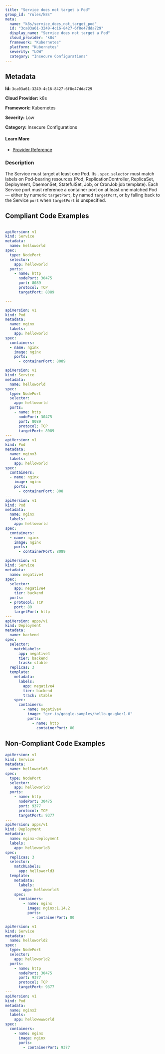 ```yaml
---
title: "Service does not target a Pod"
group_id: "rules/k8s"
meta:
  name: "k8s/service_does_not_target_pod"
  id: "3ca03a61-3249-4c16-8427-6f8e47dda729"
  display_name: "Service does not target a Pod"
  cloud_provider: "k8s"
  framework: "Kubernetes"
  platform: "Kubernetes"
  severity: "LOW"
  category: "Insecure Configurations"
---
```

## Metadata

**Id:** `3ca03a61-3249-4c16-8427-6f8e47dda729`

**Cloud Provider:** k8s

**Framework:** Kubernetes

**Severity:** Low

**Category:** Insecure Configurations

#### Learn More

 - [Provider Reference](https://kubernetes.io/docs/concepts/services-networking/service/)

### Description

 The Service must target at least one Pod. Its `.spec.selector` must match labels on Pod-bearing resources (Pod, ReplicationController, ReplicaSet, Deployment, DaemonSet, StatefulSet, Job, or CronJob job template).
Each Service port must reference a container port on at least one matched Pod — either by numeric `targetPort`, by named `targetPort`, or by falling back to the Service `port` when `targetPort` is unspecified.


## Compliant Code Examples
```yaml

apiVersion: v1
kind: Service
metadata:
  name: helloworld
spec:
  type: NodePort
  selector:
    app: helloworld
  ports:
    - name: http
      nodePort: 30475
      port: 8089
      protocol: TCP
      targetPort: 8089

---

apiVersion: v1
kind: Pod
metadata:
  name: nginx
  labels:
    app: helloworld
spec:
  containers:
  - name: nginx
    image: nginx
    ports:
      - containerPort: 8089

```

```yaml
apiVersion: v1
kind: Service
metadata:
  name: helloworld
spec:
  type: NodePort
  selector:
    app: helloworld
  ports:
    - name: http
      nodePort: 30475
      port: 8089
      protocol: TCP
      targetPort: 8089
---
apiVersion: v1
kind: Pod
metadata:
  name: nginx3
  labels:
    app: helloworld
spec:
  containers:
  - name: nginx
    image: nginx
    ports:
      - containerPort: 808
---
apiVersion: v1
kind: Pod
metadata:
  name: nginx
  labels:
    app: helloworld
spec:
  containers:
  - name: nginx
    image: nginx
    ports:
      - containerPort: 8089

```

```yaml
apiVersion: v1
kind: Service
metadata:
  name: negative4
spec:
  selector:
    app: negative4
    tier: backend
  ports:
  - protocol: TCP
    port: 80
    targetPort: http
---
apiVersion: apps/v1
kind: Deployment
metadata:
  name: backend
spec:
  selector:
    matchLabels:
      app: negative4
      tier: backend
      track: stable
  replicas: 3
  template:
    metadata:
      labels:
        app: negative4
        tier: backend
        track: stable
    spec:
      containers:
        - name: negative4
          image: "gcr.io/google-samples/hello-go-gke:1.0"
          ports:
            - name: http
              containerPort: 80

```
## Non-Compliant Code Examples
```yaml
apiVersion: v1
kind: Service
metadata:
  name: helloworld3
spec:
  type: NodePort
  selector:
    app: helloworld3
  ports:
    - name: http
      nodePort: 30475
      port: 9377
      protocol: TCP
      targetPort: 9377
---
apiVersion: apps/v1
kind: Deployment
metadata:
  name: nginx-deployment
  labels:
    app: helloworld3
spec:
  replicas: 3
  selector:
    matchLabels:
      app: helloworld3
  template:
    metadata:
      labels:
        app: helloworld3
    spec:
      containers:
        - name: nginx
          image: nginx:1.14.2
          ports:
            - containerPort: 80

```

```yaml
apiVersion: v1
kind: Service
metadata:
  name: helloworld2
spec:
  type: NodePort
  selector:
    app: helloworld2
  ports:
    - name: http
      nodePort: 30475
      port: 9377
      protocol: TCP
      targetPort: 9377
---
apiVersion: v1
kind: Pod
metadata:
  name: nginx2
  labels:
    app: hellowwwworld
spec:
  containers:
    - name: nginx
      image: nginx
      ports:
        - containerPort: 9377

```